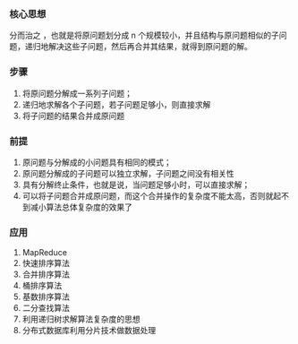 ### 核心思想
分而治之 ，也就是将原问题划分成 n 个规模较小，并且结构与原问题相似的子问题，递归地解决这些子问题，然后再合并其结果，就得到原问题的解。

### 步骤
1. 将原问题分解成一系列子问题；
2. 递归地求解各个子问题，若子问题足够小，则直接求解
3. 将子问题的结果合并成原问题

### 前提
1. 原问题与分解成的小问题具有相同的模式；
2. 原问题分解成的子问题可以独立求解，子问题之间没有相关性
3. 具有分解终止条件，也就是说，当问题足够小时，可以直接求解；
4. 可以将子问题合并成原问题，而这个合并操作的复杂度不能太高，否则就起不到减小算法总体复杂度的效果了

### 应用
1. MapReduce
2. 快速排序算法
3. 合并排序算法
4. 桶排序算法
5. 基数排序算法
6. 二分查找算法
7. 利用递归树求解算法复杂度的思想
8. 分布式数据库利用分片技术做数据处理